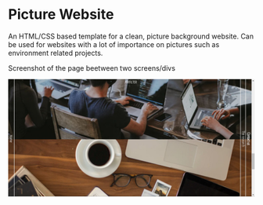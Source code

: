 # Picture Website

An HTML/CSS based template for a clean, picture background website. Can be used for websites with a lot of importance on pictures such as environment related projects. 

Screenshot of the page beetween two screens/divs

![Image of Yaktocat](https://github.com/lakshmikgangesh/PictureWebTemplate/blob/main/Capture.JPG)


